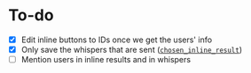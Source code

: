# To-do

-   [x] Edit inline buttons to IDs once we get the users' info
-   [x] Only save the whispers that are sent ([`chosen_inline_result`](https://core.telegram.org/bots/api#choseninlineresult))
-   [ ] Mention users in inline results and in whispers
